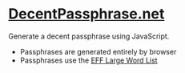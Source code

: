 # [DecentPassphrase.net](http://DecentPassphrase.net)
Generate a decent passphrase using JavaScript.

- Passphrases are generated entirely by browser
- Passphrases use the [EFF Large Word List](https://www.eff.org/deeplinks/2016/07/new-wordlists-random-passphrases)

